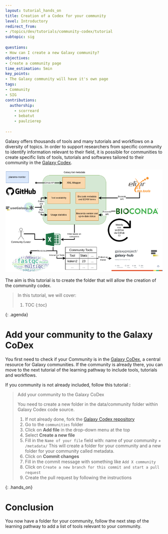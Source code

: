 ```yaml
---
layout: tutorial_hands_on
title: Creation of a Codex for your community
level: Introductory
redirect_from:
- /topics/dev/tutorials/community-codex/tutorial
subtopic: sig

questions:
- How can I create a new Galaxy community?
objectives:
- Create a community page
time_estimation: 5min
key_points:
- The Galaxy community will have it's own page
tags:
- Community
- SIG
contributions:
  authorship:
    - scorreard
    - bebatut
    - paulzierep

---
```


Galaxy offers thousands of tools and many tutorials and workflows on a diversity of topics. In order to support researchers from specific community to identify information relevant to their field, it is possible for communities to create specific lists of tools, tutorials and softwares tailored to their community in the [Galaxy Codex](https://github.com/galaxyproject/galaxy_codex).

![A diagram illustrating the Galaxy Codex pipeline, showcasing the various steps involved in creating a community Galaxy tool table.](./../community-tool-table/images/galaxy_tool_metadata_extractor_pipeline.png "Workflow of the Galaxy Codex pipeline. Tool wrappers are parsed from different repositories and additional metadata is retrieved from bio.tools, BioConda, and the main public Galaxy servers. Upon filtering and manual curation of the data for specific scientific communities, the data is transformed into interactive web tables and a tool usage statistic-base word cloud, that can be integrated into any website.")

The aim is this tutorial is to create the folder that will allow the creation of the community codex.

> <agenda-title></agenda-title>
>
> In this tutorial, we will cover:
>
> 1. TOC
> {:toc}
>
{: .agenda}

# Add your community to the Galaxy CoDex

You first need to check if your Community is in the [Galaxy CoDex](https://github.com/galaxyproject/galaxy_codex/tree/main/communities), a central resource for Galaxy communities.
If the community is already there, you can move to the next tutorial of the learning pathway to include tools, tutorials and workflows.

If you community is not already included, follow this tutorial :
> <hands-on-title>Add your community to the Galaxy CoDex</hands-on-title>
>
> You need to create a new folder in the data/community folder within Galaxy Codex code source.
> 1. If not already done, fork the [Galaxy Codex repository](https://github.com/galaxyproject/galaxy_codex)
> 2. Go to the `communities` folder
> 3. Click on **Add file** in the drop-down menu at the top
> 4. Select **Create a new file**
> 5. Fill in the `Name of your file` field with:  name of your community + `/metadata/`
>    This will create a folder for your community and a new folder for your community called metadata.
> 6. Click on **Commit changes**
> 7. Fill in the commit message with something like `Add X community`
> 8. Click on `Create a new branch for this commit and start a pull request`
> 9. Create the pull request by following the instructions
>
{: .hands_on}

# Conclusion

You now have a folder for your community, follow the next step of the learning pathway to add a list of tools relevant to your community.


